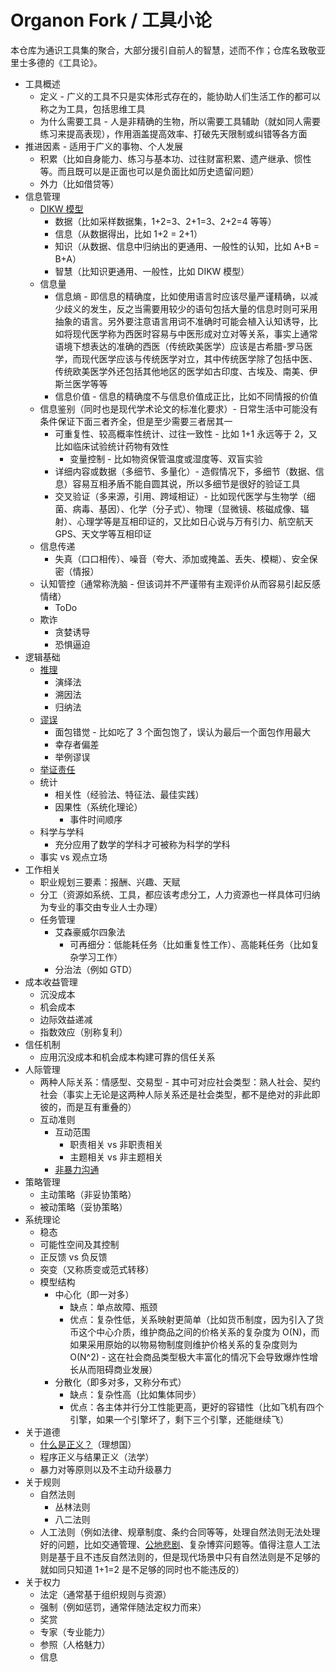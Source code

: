 # Organon Fork / 工具小论
本仓库为通识工具集的聚合，大部分援引自前人的智慧，述而不作；仓库名致敬亚里士多德的《工具论》。  

* 工具概述
  * 定义 - 广义的工具不只是实体形式存在的，能协助人们生活工作的都可以称之为工具，包括思维工具
  * 为什么需要工具 - 人是非精确的生物，所以需要工具辅助（就如同人需要练习来提高表现），作用涵盖提高效率、打破先天限制或纠错等各方面
* 推进因素 - 适用于广义的事物、个人发展
  * 积累（比如自身能力、练习与基本功、过往财富积累、遗产继承、惯性等。而且既可以是正面也可以是负面比如历史遗留问题）
  * 外力（比如借贷等）
* 信息管理
  * [DIKW 模型](https://zh.wikipedia.org/zh-hans/DIKW%E4%BD%93%E7%B3%BB)
    * 数据（比如采样数据集，1+2=3、2+1=3、2+2=4 等等）
    * 信息（从数据得出，比如 1+2 = 2+1）
    * 知识（从数据、信息中归纳出的更通用、一般性的认知，比如 A+B = B+A）
    * 智慧（比知识更通用、一般性，比如 DIKW 模型）
  * 信息量
    * 信息熵 - 即信息的精确度，比如使用语言时应该尽量严谨精确，以减少歧义的发生，反之当需要用较少的语句包括大量的信息时则可采用抽象的语言。另外要注意语言用词不准确时可能会植入认知诱导，比如将现代医学称为西医时容易与中医形成对立对等关系，事实上通常语境下想表达的准确的西医（传统欧美医学）应该是古希腊-罗马医学，而现代医学应该与传统医学对立，其中传统医学除了包括中医、传统欧美医学外还包括其他地区的医学如古印度、古埃及、南美、伊斯兰医学等等
    * 信息价值 - 信息的精确度不与信息价值成正比，比如不同情报的价值
  * 信息鉴别（同时也是现代学术论文的标准化要求）- 日常生活中可能没有条件保证下面三者齐全，但是至少需要三者居其一
    * 可重复性、较高概率性统计、过往一致性 - 比如 1+1 永远等于 2，又比如临床试验统计药物有效性
      * 变量控制 - 比如物资保管温度或湿度等、双盲实验
    * 详细内容或数据（多细节、多量化）- 造假情况下，多细节（数据、信息）容易互相矛盾不能自圆其说，所以多细节是很好的验证工具
    * 交叉验证（多来源，引用、跨域相证）- 比如现代医学与生物学（细菌、病毒、基因）、化学（分子式）、物理（显微镜、核磁成像、辐射）、心理学等是互相印证的，又比如日心说与万有引力、航空航天 GPS、天文学等互相印证
  * 信息传递
    * 失真（口口相传）、噪音（夸大、添加或掩盖、丢失、模糊）、安全保密（情报）
  * 认知管控（通常称洗脑 - 但该词并不严谨带有主观评价从而容易引起反感情绪）
    * ToDo
  * 欺诈
    * 贪婪诱导
    * 恐惧逼迫
* 逻辑基础
  * [推理](https://zh.wikipedia.org/zh-hans/%E5%B7%A5%E5%85%B7%E8%AB%96)
    * 演绎法
    * 溯因法
    * 归纳法
  * [谬误](https://zh.wikipedia.org/zh-hans/%E8%AC%AC%E8%AA%A4%E5%88%97%E8%A1%A8)
    * 面包错觉 - 比如吃了 3 个面包饱了，误认为最后一个面包作用最大
    * 幸存者偏差
    * 举例谬误
  * [举证责任](https://zh.wikipedia.org/zh-hans/%E8%88%89%E8%AD%89%E8%B2%AC%E4%BB%BB_(%E5%93%B2%E5%AD%B8))
  * 统计
    * 相关性（经验法、特征法、最佳实践）
    * 因果性（系统化理论）
      * 事件时间顺序
  * 科学与学科
    * 充分应用了数学的学科才可被称为科学的学科
  * 事实 vs 观点立场
* 工作相关
  * 职业规划三要素：报酬、兴趣、天赋
  * 分工（资源如系统、工具，都应该考虑分工，人力资源也一样具体可归纳为专业的事交由专业人士办理）
  * 任务管理
    * 艾森豪威尔四象法
      * 可再细分：低能耗任务（比如重复性工作）、高能耗任务（比如复杂学习工作）
    * 分治法（例如 GTD）
* 成本收益管理
  * 沉没成本
  * 机会成本
  * 边际效益递减
  * 指数效应（别称复利）
* 信任机制
  * 应用沉没成本和机会成本构建可靠的信任关系
* 人际管理
  * 两种人际关系：情感型、交易型 - 其中可对应社会类型：熟人社会、契约社会（事实上无论是这两种人际关系还是社会类型，都不是绝对的非此即彼的，而是互有重叠的）
  * 互动准则
    * 互动范围
      * 职责相关 vs 非职责相关
      * 主题相关 vs 非主题相关
    * [非暴力沟通](https://zh.wikipedia.org/wiki/%E9%9D%9E%E6%9A%B4%E5%8A%9B%E4%BA%A4%E6%B5%81)
* 策略管理
  * 主动策略（非妥协策略）
  * 被动策略（妥协策略）
* 系统理论
  * 稳态
  * 可能性空间及其控制
  * 正反馈 vs 负反馈
  * 突变（又称质变或范式转移）
  * 模型结构
    * 中心化（即一对多）
      * 缺点：单点故障、瓶颈
      * 优点：复杂性低，关系映射更简单（比如货币制度，因为引入了货币这个中心介质，维护商品之间的价格关系的复杂度为 O(N)，而如果采用原始的以物易物制度则维护价格关系的复杂度则为 O(N^2) - 这在社会商品类型极大丰富化的情况下会导致爆炸性增长从而阻碍商业发展）
    * 分散化（即多对多，又称分布式）
      * 缺点：复杂性高（比如集体同步）
      * 优点：各主体并行分工性能更高，更好的容错性（比如飞机有四个引擎，如果一个引擎坏了，剩下三个引擎，还能继续飞）
* 关于道德
  * [什么是正义？](https://zh.wikipedia.org/wiki/%E6%AD%A3%E7%BE%A9)（理想国）
  * 程序正义与结果正义（法学）
  * 暴力对等原则以及不主动升级暴力
* 关于规则
  * 自然法则
    * 丛林法则
    * 八二法则
  * 人工法则（例如法律、规章制度、条约合同等等，处理自然法则无法处理好的问题，比如交通管理、[公地悲剧](https://zh.wikipedia.org/zh-hans/%E5%85%AC%E5%9C%B0%E6%82%B2%E5%8A%87)、复杂博弈问题等。值得注意人工法则是基于且不违反自然法则的，但是现代场景中只有自然法则是不足够的就如同只知道 1+1=2 是不足够的同时也不能违反的）
* 关于权力
  * 法定（通常基于组织规则与资源）
  * 强制（例如惩罚，通常伴随法定权力而来）
  * 奖赏
  * 专家（专业能力）
  * 参照（人格魅力）
  * 信息
